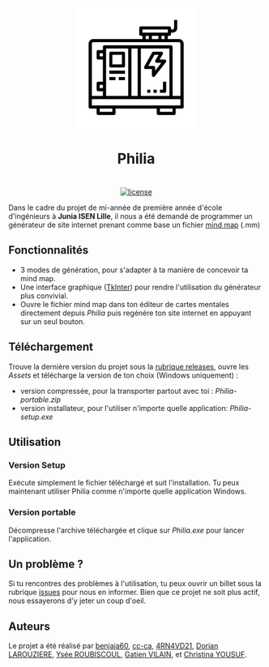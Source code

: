 <!-- GitHub -->
[license-url]: https://github.com/Philia-Polem/Philia/blob/main/LICENSE "Ouvre la page de la licence"
[license-image]: https://img.shields.io/badge/license-MPL%20v2.0-blue.svg
[releases-url]: https://github.com/Philia-Polem/Philia/releases "Ouvre la page des versions du projet"
[issues-url]: https://github.com/Philia-Polem/Philia/issues "Ouvre la page des problèmes rencontrés"

<!-- Documentations -->
[documentation-mindmap-url]: https://fr.wikipedia.org/wiki/Carte_heuristique "Page wikipedia sur la carte mentale"
[documentation-tkinter-url]: https://docs.python.org/3/library/tkinter.html "Ouvre la documentation officiel de la bibliothèque TkInter"

<!-- Auteurs -->
[auteur-benjaja60-url]: https://github.com/benjaja60 "Page GitHub de benjaja60"
[auteur-cc-url]: https://github.com/cc-ca "Page GitHub de CC-CA"
[auteur-4RN4VD21-url]: https://github.com/4RN4VD21 "Page Github de 4RN4VD21"
[auteur-DorianLarouziere-url]: https://github.com/DorianLarouziere "Page GitHub de Dorian Larouziere"
[auteur-ysee-url]: https://github.com/ysee-roubiscoul "Page GitHub de Ysee Roubiscoul"
[auteur-gatien-url]: https://github.com/GatienVilain "Page GitHub de Gatien Vilain"
[auteur-christina-url]: https://github.com/Yousufchristina "Page GitHub de Christina Yousuf"



<div align="center">
    <img src="./src/images/icon.png" alt="" width=200  style="padding: 20px; background-color:white; border-radius: 1em;">
    <h1 style="margin: 1vh">Philia</h1>

[![license][license-image]][license-url]
</div>


Dans le cadre du projet de mi-année de première année d'école d'ingénieurs à **Junia ISEN Lille**, il nous a été demandé de programmer un générateur de site internet prenant comme base un fichier [mind map][documentation-mindmap-url] (.mm)

## Fonctionnalités

* 3 modes de génération, pour s'adapter à ta manière de concevoir ta mind map.
* Une interface graphique ([TkInter][documentation-tkinter-url]) pour rendre l'utilisation du générateur plus convivial.
* Ouvre le fichier mind map dans ton éditeur de cartes mentales directement depuis *Philia* puis regénére ton site internet en appuyant sur un seul bouton.

## Téléchargement

Trouve la dernière version du projet sous la [rubrique releases][releases-url], ouvre les *Assets* et télécharge la version de ton choix (Windows uniquement) :

* version compressée, pour la transporter partout avec toi : *Philia-portable.zip*
* version installateur, pour l'utiliser n'importe quelle application: *Philia-setup.exe*

## Utilisation

### Version Setup

Exécute simplement le fichier téléchargé et suit l'installation. Tu peux maintenant utiliser Philia comme n'importe quelle application Windows.

### Version portable

Décompresse l'archive téléchargée et clique sur *Philia.exe* pour lancer l'application.

## Un problème ?

Si tu rencontres des problèmes à l'utilisation, tu peux ouvrir un billet sous la rubrique [issues][issues-url] pour nous en informer.
Bien que ce projet ne soit plus actif, nous essayerons d'y jeter un coup d'oeil.

## Auteurs

Le projet a été réalisé par [benjaja60][auteur-benjaja60-url], [cc-ca][auteur-cc-url], [4RN4VD21][auteur-4RN4VD21-url], [Dorian LAROUZIERE][auteur-DorianLarouziere-url], [Ysée ROUBISCOUL][auteur-ysee-url], [Gatien VILAIN][auteur-gatien-url], et [Christina YOUSUF][auteur-christina-url].